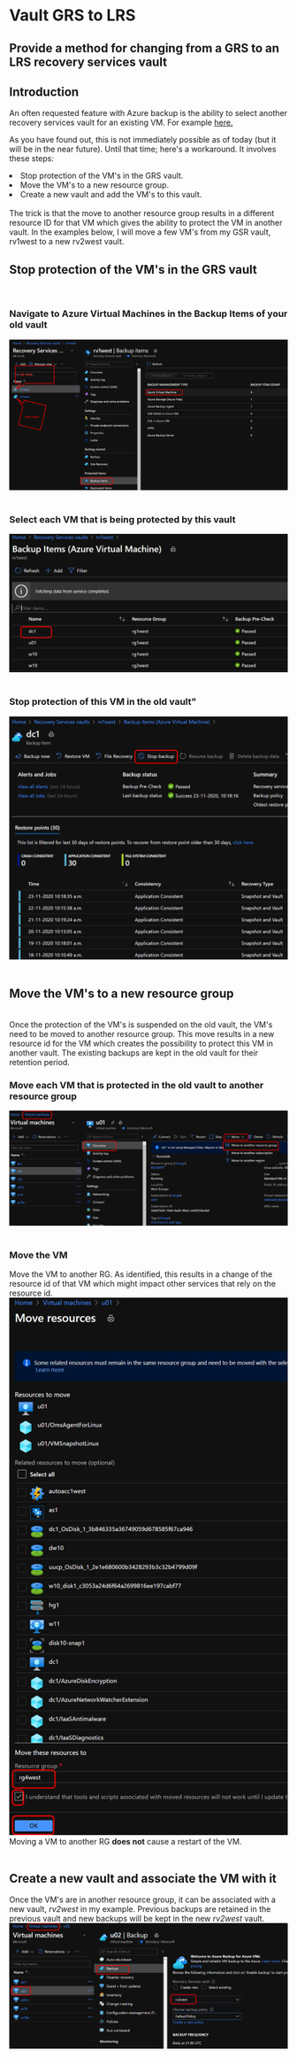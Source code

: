 <h1>Vault GRS to LRS</h1>
<h2>Provide a method for changing from a GRS to an LRS recovery services vault</h2>

<p>
<h2>Introduction</h2>
An often requested feature with Azure backup is the ability to select another recovery services vault for an existing VM. For example <a href="https://feedback.azure.com/forums/258995-azure-backup/suggestions/33419662-move-vm-from-recovery-services-vault-to-new-vault"> here.</a>

As you have found out, this is not immediately possible as of today (but it will be in the near future). Until that time; here's a workaround.
It involves these steps:
<br>
<li>Stop protection of the VM's in the GRS vault.</li>
<li>Move the VM's to a new resource group.</li>
<li>Create a new vault and add the VM's to this vault.</li>
<br>
The trick is that the move to another resource group results in a different resource ID for that VM which gives the ability to protect the VM in another vault.
In the examples below, I will move a few VM's from my GSR vault, rv1west to a new rv2west vault.


<h2>Stop protection of the VM's in the GRS vault</h2>
<br>
<h3>Navigate to Azure Virtual Machines in the Backup Items of your old vault</h3>
<img src="https://github.com/joostm1/Vault-GRS-LRS/blob/main/content/rsv1.png" alt="Migration overview">
<br>
<br>
<h3>Select each VM that is being protected by this vault</h3>
<img src="https://github.com/joostm1/Vault-GRS-LRS/blob/main/content/rsv2.png" alt="Select VM's">
<br>
<br>
<h3>Stop protection of this VM in the old vault"</h3>
<img src="https://github.com/joostm1/Vault-GRS-LRS/blob/main/content/rsv3.png" alt="Stop protection">
<br>
<br>
<h2>Move the VM's to a new resource group</h2>
<br>
Once the protection of the VM's is suspended on the old vault, the VM's need to be moved to another resource group. This move results in a new resource id for the VM which creates the possibility to protect this VM in another vault. The existing backups are kept in the old vault for their retention period.
<br>
<h3>Move each VM that is protected in the old vault to another resource group</h3>
<img src="https://github.com/joostm1/Vault-GRS-LRS/blob/main/content/move1.png" alt="Move VM to another resource group">
<br>
<br>
<h3>Move the VM</h3>
Move the VM to another RG. As identified, this results in a change of the resource id of that VM which might impact other services that rely on the resource id.
<img src="https://github.com/joostm1/Vault-GRS-LRS/blob/main/content/move2.png" alt="Move the VM">
Moving a VM to another RG <b>does not</b> cause a restart of the VM.
<br>
<br>
<h2>Create a new vault and associate the VM with it</h2>
Once the VM's are in another resource group, it can be associated with a new vault, <i>rv2west</i> in my example.
Previous backups are retained in the previous vault and new backups will be kept in the new <i>rv2west</i> vault.
<img src="https://github.com/joostm1/Vault-GRS-LRS/blob/main/content/move3.png" alt="New vault">
</p>

